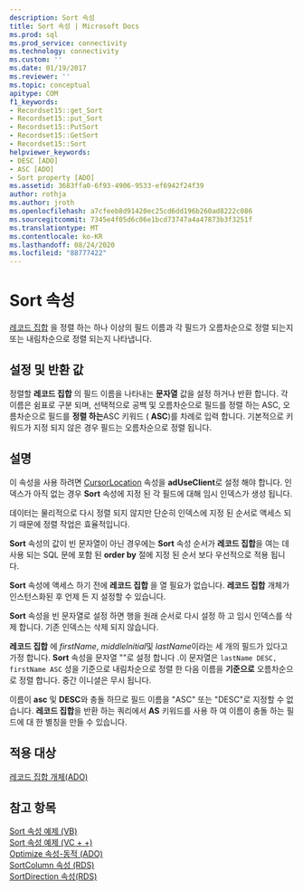 ```yaml
---
description: Sort 속성
title: Sort 속성 | Microsoft Docs
ms.prod: sql
ms.prod_service: connectivity
ms.technology: connectivity
ms.custom: ''
ms.date: 01/19/2017
ms.reviewer: ''
ms.topic: conceptual
apitype: COM
f1_keywords:
- Recordset15::get_Sort
- Recordset15::put_Sort
- Recordset15::PutSort
- Recordset15::GetSort
- Recordset15::Sort
helpviewer_keywords:
- DESC [ADO]
- ASC [ADO]
- Sort property [ADO]
ms.assetid: 3683ffa0-6f93-4906-9533-ef6942f24f39
author: rothja
ms.author: jroth
ms.openlocfilehash: a7cfeeb8d91420ec25cd6dd196b260ad8222c086
ms.sourcegitcommit: 7345e4f05d6c06e1bcd73747a4a47873b3f3251f
ms.translationtype: MT
ms.contentlocale: ko-KR
ms.lasthandoff: 08/24/2020
ms.locfileid: "88777422"
---
```

# <a name="sort-property"></a>Sort 속성
[레코드 집합](./recordset-object-ado.md) 을 정렬 하는 하나 이상의 필드 이름과 각 필드가 오름차순으로 정렬 되는지 또는 내림차순으로 정렬 되는지 나타냅니다.  
  
## <a name="settings-and-return-values"></a>설정 및 반환 값  
 정렬할 **레코드 집합** 의 필드 이름을 나타내는 **문자열** 값을 설정 하거나 반환 합니다. 각 이름은 쉼표로 구분 되며, 선택적으로 공백 및 오름차순으로 필드를 정렬 하는 ASC, 오름차순으로 필드를 **정렬 하는**ASC 키워드 ( **ASC**)를 차례로 입력 합니다. 기본적으로 키워드가 지정 되지 않은 경우 필드는 오름차순으로 정렬 됩니다.  
  
## <a name="remarks"></a>설명  
 이 속성을 사용 하려면 [CursorLocation](./cursorlocation-property-ado.md) 속성을 **adUseClient**로 설정 해야 합니다. 인덱스가 아직 없는 경우 **Sort** 속성에 지정 된 각 필드에 대해 임시 인덱스가 생성 됩니다.  
  
 데이터는 물리적으로 다시 정렬 되지 않지만 단순히 인덱스에 지정 된 순서로 액세스 되기 때문에 정렬 작업은 효율적입니다.  
  
 **Sort** 속성의 값이 빈 문자열이 아닌 경우에는 **Sort** 속성 순서가 **레코드 집합**을 여는 데 사용 되는 SQL 문에 포함 된 **order by** 절에 지정 된 순서 보다 우선적으로 적용 됩니다.  
  
 **Sort** 속성에 액세스 하기 전에 **레코드 집합** 을 열 필요가 없습니다. **레코드 집합** 개체가 인스턴스화된 후 언제 든 지 설정할 수 있습니다.  
  
 **Sort** 속성을 빈 문자열로 설정 하면 행을 원래 순서로 다시 설정 하 고 임시 인덱스를 삭제 합니다. 기존 인덱스는 삭제 되지 않습니다.  
  
 **레코드 집합** 에 *firstName*, *middleInitial*및 *lastName*이라는 세 개의 필드가 있다고 가정 합니다. **Sort** 속성을 문자열 ""로 설정 합니다 .이 문자열은 `lastName DESC, firstName ASC` 성을 기준으로 내림차순으로 정렬 한 다음 이름을 **기준으로** 오름차순으로 정렬 합니다. 중간 이니셜은 무시 됩니다.  
  
 이름이 **asc** 및 **DESC**와 충돌 하므로 필드 이름을 "ASC" 또는 "DESC"로 지정할 수 없습니다. **레코드 집합**을 반환 하는 쿼리에서 **AS** 키워드를 사용 하 여 이름이 충돌 하는 필드에 대 한 별칭을 만들 수 있습니다.  
  
## <a name="applies-to"></a>적용 대상  
 [레코드 집합 개체(ADO)](./recordset-object-ado.md)  
  
## <a name="see-also"></a>참고 항목  
 [Sort 속성 예제 (VB)](./sort-property-example-vb.md)   
 [Sort 속성 예제 (VC + +)](./sort-property-example-vc.md)   
 [Optimize 속성-동적 (ADO)](./optimize-property-dynamic-ado.md)   
 [SortColumn 속성 (RDS)](../rds-api/sortcolumn-property-rds.md)   
 [SortDirection 속성(RDS)](../rds-api/sortdirection-property-rds.md)